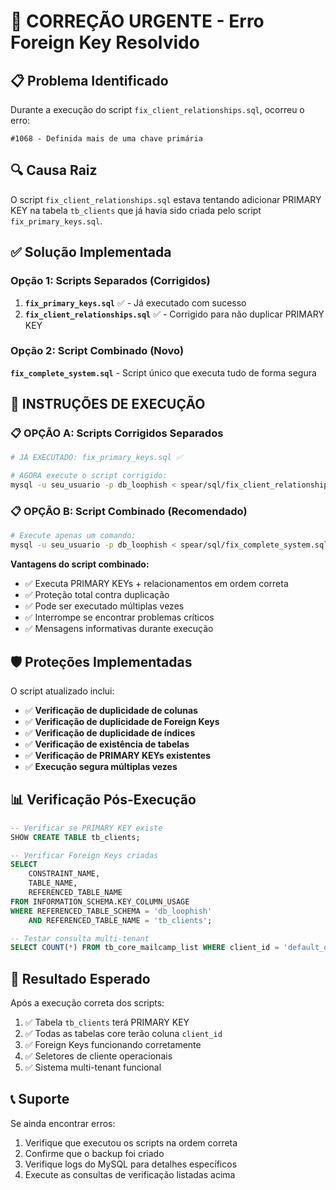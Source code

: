 # 🚨 CORREÇÃO URGENTE - Erro Foreign Key Resolvido

## 📋 Problema Identificado
Durante a execução do script `fix_client_relationships.sql`, ocorreu o erro:
```
#1068 - Definida mais de uma chave primária
```

## 🔍 Causa Raiz
O script `fix_client_relationships.sql` estava tentando adicionar PRIMARY KEY na tabela `tb_clients` que já havia sido criada pelo script `fix_primary_keys.sql`.

## ✅ Solução Implementada

### Opção 1: Scripts Separados (Corrigidos)
1. **`fix_primary_keys.sql`** ✅ - Já executado com sucesso
2. **`fix_client_relationships.sql`** ✅ - Corrigido para não duplicar PRIMARY KEY

### Opção 2: Script Combinado (Novo)
**`fix_complete_system.sql`** - Script único que executa tudo de forma segura

## 🚀 INSTRUÇÕES DE EXECUÇÃO

### 📋 OPÇÃO A: Scripts Corrigidos Separados

```bash
# JÁ EXECUTADO: fix_primary_keys.sql ✅

# AGORA execute o script corrigido:
mysql -u seu_usuario -p db_loophish < spear/sql/fix_client_relationships.sql
```

### 📋 OPÇÃO B: Script Combinado (Recomendado)

```bash
# Execute apenas um comando:
mysql -u seu_usuario -p db_loophish < spear/sql/fix_complete_system.sql
```

**Vantagens do script combinado:**
- ✅ Executa PRIMARY KEYs + relacionamentos em ordem correta
- ✅ Proteção total contra duplicação  
- ✅ Pode ser executado múltiplas vezes
- ✅ Interrompe se encontrar problemas críticos
- ✅ Mensagens informativas durante execução

## 🛡️ Proteções Implementadas

O script atualizado inclui:
- ✅ **Verificação de duplicidade de colunas**
- ✅ **Verificação de duplicidade de Foreign Keys**  
- ✅ **Verificação de duplicidade de índices**
- ✅ **Verificação de existência de tabelas**
- ✅ **Verificação de PRIMARY KEYs existentes**
- ✅ **Execução segura múltiplas vezes**

## 📊 Verificação Pós-Execução

```sql
-- Verificar se PRIMARY KEY existe
SHOW CREATE TABLE tb_clients;

-- Verificar Foreign Keys criadas
SELECT 
    CONSTRAINT_NAME, 
    TABLE_NAME, 
    REFERENCED_TABLE_NAME 
FROM INFORMATION_SCHEMA.KEY_COLUMN_USAGE 
WHERE REFERENCED_TABLE_SCHEMA = 'db_loophish' 
    AND REFERENCED_TABLE_NAME = 'tb_clients';

-- Testar consulta multi-tenant
SELECT COUNT(*) FROM tb_core_mailcamp_list WHERE client_id = 'default_org';
```

## 🎯 Resultado Esperado

Após a execução correta dos scripts:
1. ✅ Tabela `tb_clients` terá PRIMARY KEY
2. ✅ Todas as tabelas core terão coluna `client_id`
3. ✅ Foreign Keys funcionando corretamente
4. ✅ Seletores de cliente operacionais
5. ✅ Sistema multi-tenant funcional

## 📞 Suporte

Se ainda encontrar erros:
1. Verifique que executou os scripts na ordem correta
2. Confirme que o backup foi criado
3. Verifique logs do MySQL para detalhes específicos
4. Execute as consultas de verificação listadas acima
